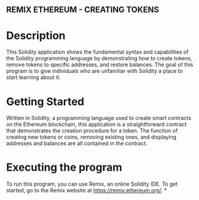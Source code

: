 ## REMIX ETHEREUM - CREATING TOKENS

# Description
This Solidity application shows the fundamental syntax and capabilities of the Solidity programming language by demonstrating how to create tokens, remove tokens to specific addresses, and restore balances. The goal of this program is to give individuals who are unfamiliar with Solidity a place to start learning about it.

# Getting Started
Written in Solidity, a programming language used to create smart contracts on the Ethereum blockchain, this application is a straightforward contract that demonstrates the creation procedure for a token. The function of creating new tokens or coins, removing existing ones, and displaying addresses and balances are all contained in the contract.

# Executing the program 
To run this program, you can use Remix, an online Solidity IDE. To get started, go to the Remix website at https://remix.ethereum.org/.
* 

